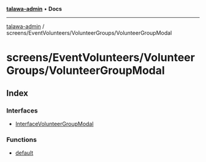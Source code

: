 [**talawa-admin**](../../../../README.md) • **Docs**

***

[talawa-admin](../../../../modules.md) / screens/EventVolunteers/VolunteerGroups/VolunteerGroupModal

# screens/EventVolunteers/VolunteerGroups/VolunteerGroupModal

## Index

### Interfaces

- [InterfaceVolunteerGroupModal](interfaces/InterfaceVolunteerGroupModal.md)

### Functions

- [default](functions/default.md)
